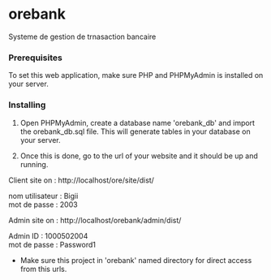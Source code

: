 # orebank
 Systeme de gestion de trnasaction bancaire
 
### Prerequisites

To set this web application, make sure PHP and PHPMyAdmin is installed on your server.

### Installing

1. Open PHPMyAdmin, create a database name 'orebank_db' and import the orebank_db.sql file. This will generate tables in your database on your server.

2. Once this is done, go to the url of your website and it should be up and running.

Client site on : http://localhost/ore/site/dist/

nom utilisateur : Bigii
<br>
mot de passe : 2003


Admin site on : http://localhost/orebank/admin/dist/

Admin ID : 1000502004
<br>
mot de passe : Password1


- Make sure this project in 'orebank' named directory for direct access from this urls.
